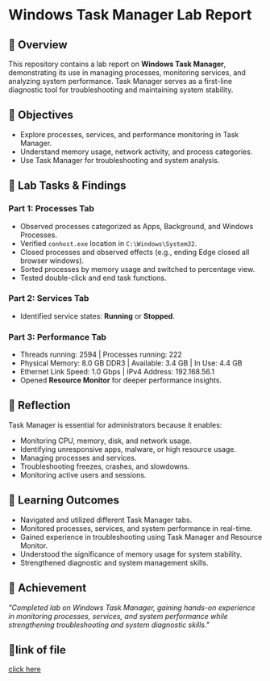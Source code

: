 # Windows Task Manager Lab Report

## 📌 Overview
This repository contains a lab report on **Windows Task Manager**, demonstrating its use in managing processes, monitoring services, and analyzing system performance. Task Manager serves as a first-line diagnostic tool for troubleshooting and maintaining system stability.

## 🔹 Objectives
- Explore processes, services, and performance monitoring in Task Manager.  
- Understand memory usage, network activity, and process categories.  
- Use Task Manager for troubleshooting and system analysis.  

## 🔹 Lab Tasks & Findings
### Part 1: Processes Tab
- Observed processes categorized as Apps, Background, and Windows Processes.  
- Verified `conhost.exe` location in `C:\Windows\System32`.  
- Closed processes and observed effects (e.g., ending Edge closed all browser windows).  
- Sorted processes by memory usage and switched to percentage view.  
- Tested double-click and end task functions.  

### Part 2: Services Tab
- Identified service states: **Running** or **Stopped**.  

### Part 3: Performance Tab
- Threads running: 2594 | Processes running: 222  
- Physical Memory: 8.0 GB DDR3 | Available: 3.4 GB | In Use: 4.4 GB  
- Ethernet Link Speed: 1.0 Gbps | IPv4 Address: 192.168.56.1  
- Opened **Resource Monitor** for deeper performance insights.  

## 🔹 Reflection
Task Manager is essential for administrators because it enables:  
- Monitoring CPU, memory, disk, and network usage.  
- Identifying unresponsive apps, malware, or high resource usage.  
- Managing processes and services.  
- Troubleshooting freezes, crashes, and slowdowns.  
- Monitoring active users and sessions.  

## 🔹 Learning Outcomes
- Navigated and utilized different Task Manager tabs.  
- Monitored processes, services, and system performance in real-time.  
- Gained experience in troubleshooting using Task Manager and Resource Monitor.  
- Understood the significance of memory usage for system stability.  
- Strengthened diagnostic and system management skills.  
## 📌 Achievement 
*"Completed lab on Windows Task Manager, gaining hands-on experience in monitoring processes, services, and system performance while strengthening troubleshooting and system diagnostic skills."*

## 📂link of file 
[click here]( https://github.com/NIMRAA3/Windows-Task-Manager-Lab/blob/main/Windows_Task_Manager_Lab_Report.pdf)


